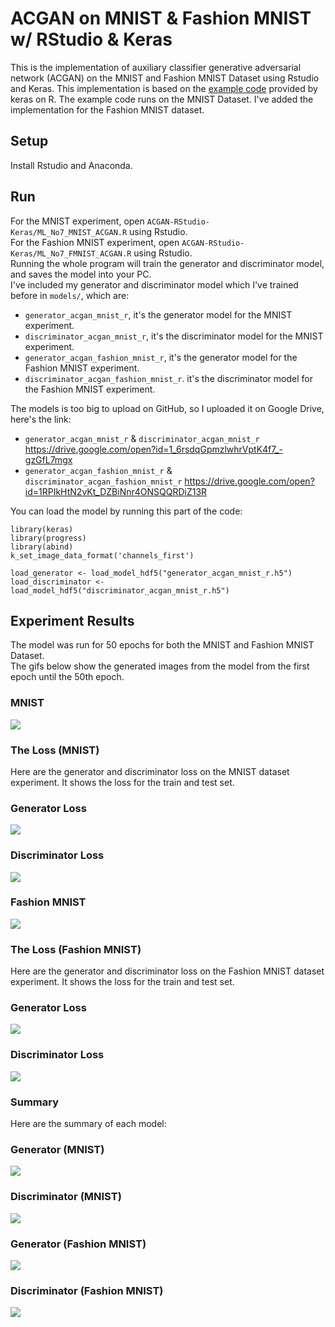 # ACGAN on MNIST & Fashion MNIST w/ RStudio & Keras
This is the implementation of auxiliary classifier generative adversarial network (ACGAN) on the MNIST and Fashion MNIST Dataset using Rstudio and Keras. This implementation is based on the [example code](https://keras.rstudio.com/articles/examples/mnist_acgan.html) provided by keras on R. The example code runs on the MNIST Dataset. I've added the implementation for the Fashion MNIST dataset.

## Setup
Install Rstudio and Anaconda.

## Run
For the MNIST experiment, open `ACGAN-RStudio-Keras/ML_No7_MNIST_ACGAN.R` using Rstudio.\
For the Fashion MNIST experiment, open `ACGAN-RStudio-Keras/ML_No7_FMNIST_ACGAN.R` using Rstudio.\
Running the whole program will train the generator and discriminator model, and saves the model into your PC.\
I've included my generator and discriminator model which I've trained before in `models/`, which are:
* `generator_acgan_mnist_r`, it's the generator model for the MNIST experiment.
* `discriminator_acgan_mnist_r`, it's the discriminator model for the MNIST experiment.
* `generator_acgan_fashion_mnist_r`, it's the generator model for the Fashion MNIST experiment.
* `discriminator_acgan_fashion_mnist_r`. it's the discriminator model for the Fashion MNIST experiment.

The models is too big to upload on GitHub, so I uploaded it on Google Drive, here's the link:
* `generator_acgan_mnist_r` & `discriminator_acgan_mnist_r` https://drive.google.com/open?id=1_6rsdqGpmzlwhrVptK4f7_-gzGfL7mgx
* `generator_acgan_fashion_mnist_r` & `discriminator_acgan_fashion_mnist_r` https://drive.google.com/open?id=1RPIkHtN2vKt_DZBiNnr4ONSQQRDiZ13R

You can load the model by running this part of the code:
```
library(keras)
library(progress)
library(abind)
k_set_image_data_format('channels_first')

load_generator <- load_model_hdf5("generator_acgan_mnist_r.h5")
load_discriminator <- load_model_hdf5("discriminator_acgan_mnist_r.h5")
```

## Experiment Results
The model was run for 50 epochs for both the MNIST and Fashion MNIST Dataset.\
The gifs below show the generated images from the model from the first epoch until the 50th epoch.

### MNIST
![](screenshots/ACGAN-MNIST.gif)

### The Loss (MNIST)
Here are the generator and discriminator loss on the MNIST dataset experiment. It shows the loss for the train and test set.

### Generator Loss
![](screenshots/MNIST-generator-loss.png)

### Discriminator Loss
![](screenshots/MNIST-discriminator-loss.png)

### Fashion MNIST
![](screenshots/ACGAN-FMNIST.gif)

### The Loss (Fashion MNIST)
Here are the generator and discriminator loss on the Fashion MNIST dataset experiment. It shows the loss for the train and test set.

### Generator Loss
![](screenshots/FMNIST-generator-loss.png)

### Discriminator Loss
![](screenshots/FMNIST-discriminator-loss.png)

### Summary 
Here are the summary of each model:

### Generator (MNIST)
![](screenshots/generator_mnist_summary.PNG)

### Discriminator (MNIST)
![](screenshots/discriminator_mnist_summary.PNG)

### Generator (Fashion MNIST)
![](screenshots/generator_fmnist_summary.PNG)

### Discriminator (Fashion MNIST)
![](screenshots/discriminator_fmnist_summary.PNG)
